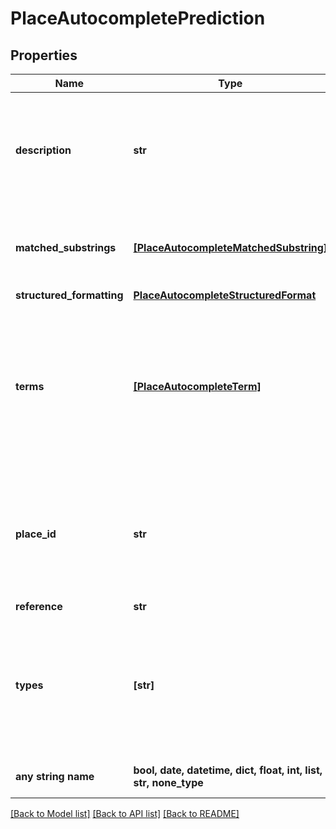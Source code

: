 # PlaceAutocompletePrediction


## Properties
Name | Type | Description | Notes
------------ | ------------- | ------------- | -------------
**description** | **str** | Contains the human-readable name for the returned result. For &#x60;establishment&#x60; results, this is usually the business name. This content is meant to be read as-is. Do not programmatically parse the formatted address. | 
**matched_substrings** | [**[PlaceAutocompleteMatchedSubstring]**](PlaceAutocompleteMatchedSubstring.md) | A list of substrings that describe the location of the entered term in the prediction result text, so that the term can be highlighted if desired. | 
**structured_formatting** | [**PlaceAutocompleteStructuredFormat**](PlaceAutocompleteStructuredFormat.md) |  | 
**terms** | [**[PlaceAutocompleteTerm]**](PlaceAutocompleteTerm.md) | Contains an array of terms identifying each section of the returned description (a section of the description is generally terminated with a comma). Each entry in the array has a &#x60;value&#x60; field, containing the text of the term, and an &#x60;offset&#x60; field, defining the start position of this term in the description, measured in Unicode characters. | 
**place_id** | **str** | A textual identifier that uniquely identifies a place. To retrieve information about the place, pass this identifier in the placeId field of a Places API request. For more information about place IDs, see the [Place IDs](https://developers.google.com/maps/documentation/places/web-service/place-id) overview. | [optional] 
**reference** | **str** | (Deprecated) See place_id. | [optional] 
**types** | **[str]** | Contains an array of types that apply to this place. For example: &#x60;[ \&quot;political\&quot;, \&quot;locality\&quot; ]&#x60; or &#x60;[ \&quot;establishment\&quot;, \&quot;geocode\&quot;, \&quot;beauty_salon\&quot; ]&#x60;. The array can contain multiple values. Learn more about [Place types](https://developers.google.com/maps/documentation/places/web-service/supported_types).  | [optional] 
**any string name** | **bool, date, datetime, dict, float, int, list, str, none_type** | any string name can be used but the value must be the correct type | [optional]

[[Back to Model list]](../README.md#documentation-for-models) [[Back to API list]](../README.md#documentation-for-api-endpoints) [[Back to README]](../README.md)


